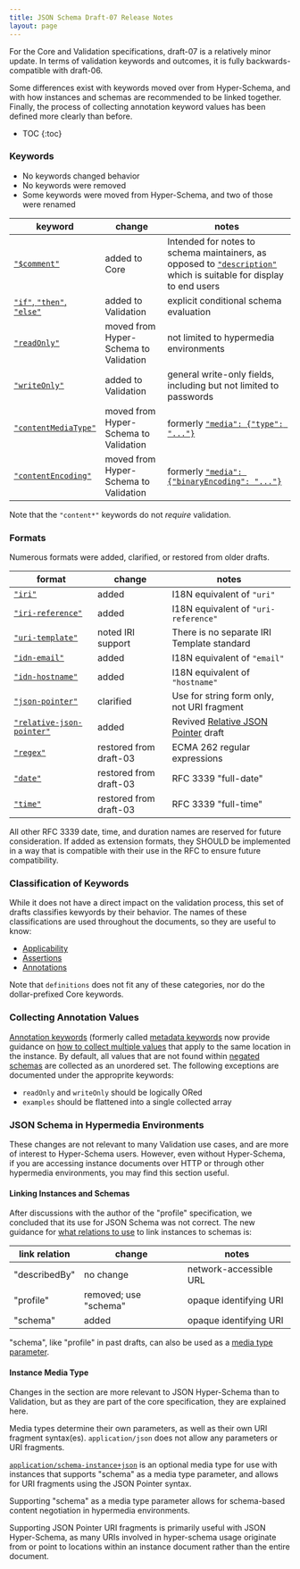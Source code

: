 ```yaml
---
title: JSON Schema Draft-07 Release Notes
layout: page
---
```


For the Core and Validation specifications, draft-07 is a relatively
minor update.  In terms of validation keywords and outcomes, it is fully
backwards-compatible with draft-06.

Some differences exist with keywords moved over from Hyper-Schema, and with
how instances and schemas are recommended to be linked together.  Finally,
the process of collecting annotation keyword values has been defined
more clearly than before.

* TOC
{:toc}

### Keywords

* No keywords changed behavior
* No keywords were removed
* Some keywords were moved from Hyper-Schema, and two of those were renamed

keyword | change | notes
---- | ---- | ----
[`"$comment"`](json-schema-core.html#rfc.section.10) | added to Core | Intended for notes to schema maintainers, as opposed to [`"description"`](json-schema-validation.html#rfc.section.10.1) which is suitable for display to end users
[`"if"`, `"then"`, `"else"`](json-schema-validation.html#rfc.section.6.6) | added to Validation | explicit conditional schema evaluation 
[`"readOnly"`](json-schema-validation.html#rfc.section.10.3) | moved from Hyper-Schema to Validation | not limited to hypermedia environments
[`"writeOnly"`](json-schema-validation.html#rfc.section.10.3) | added to Validation | general write-only fields, including but not limited to passwords
[`"contentMediaType"`](json-schema-validation.html#rfc.section.8) | moved from Hyper-Schema to Validation | formerly [`"media": {"type": "..."}`](../draft-06/json-schema-hypermedia.html#rfc.section.5.3)
[`"contentEncoding"`](json-schema-validation.html#rfc.section.8)  | moved from Hyper-Schema to Validation | formerly [`"media": {"binaryEncoding": "..."}`](../draft-06/json-schema-hypermedia.html#rfc.section.5.3)

Note that the `"content*"` keywords do not _require_ validation.

### Formats

Numerous formats were added, clarified, or restored from older drafts.

format | change | notes
---- | ---- | ----
[`"iri"`](json-schema-validation.html#rfc.section.7.3.5) | added | I18N equivalent of `"uri"`
[`"iri-reference"`](json-schema-validation.html#rfc.section.7.3.5) | added | I18N equivalent of `"uri-reference"`
[`"uri-template"`](json-schema-validation.html#rfc.section.7.3.6) | noted IRI support | There is no separate IRI Template standard
[`"idn-email"`](json-schema-validation.html#rfc.section.7.3.2) | added | I18N equivalent of `"email"`
[`"idn-hostname"`](json-schema-validation.html#rfc.section.7.3.3) | added | I18N equivalent of `"hostname"`
[`"json-pointer"`](json-schema-validation.html#rfc.section.7.3.7) | clarified | Use for string form only, not URI fragment
[`"relative-json-pointer"`](json-schema-validation.html#rfc.section.7.3.7) | added | Revived [Relative JSON Pointer](relative-json-pointer.html) draft
[`"regex"`](json-schema-validation.html#rfc.section.7.3.8) | restored from draft-03 | ECMA 262 regular expressions
[`"date"`](json-schema-validation.html#rfc.section.7.3.1) | restored from draft-03 | RFC 3339 "full-date"
[`"time"`](json-schema-validation.html#rfc.section.7.3.1) | restored from draft-03 | RFC 3339 "full-time"

All other RFC 3339 date, time, and duration names are reserved for future
consideration.  If added as extension formats, they SHOULD be implemented
in a way that is compatible with their use in the RFC to ensure future
compatibility.

### Classification of Keywords

While it does not have a direct impact on the validation process, this set
of drafts classifies kewyords by their behavior.  The names of these
classifications are used throughout the documents, so they are useful
to know:

* [Applicability](json-schema-validation.html#rfc.section.3.1)
* [Assertions](json-schema-validation.html#rfc.section.3.2)
* [Annotations](json-schema-validation.html#rfc.section.3.3)

Note that `definitions` does not fit any of these categories, nor do the
dollar-prefixed Core keywords.

### Collecting Annotation Values

[Annotation keywords](json-schema-validation.html#rfc.section.10) (formerly
called [metadata keywords](../draft-06/json-schema-validation.html#rfc.section.7)
now provide guidance on
[how to collect multiple values](json-schema-validation.html#rfc.section.3.3)
that apply to the same location in the instance.  By default, all values
that are not found within
[negated schemas](json-schema-validation.html#rfc.section.3.3.1) are collected
as an unordered set.  The following exceptions are documented under the
approprite keywords:

* `readOnly` and `writeOnly` should be logically ORed
* `examples` should be flattened into a single collected array

### JSON Schema in Hypermedia Environments

These changes are not relevant to many Validation use cases, and are more
of interest to Hyper-Schema users.  However, even without Hyper-Schema,
if you are accessing instance documents over HTTP or through other hypermedia
environments, you may find this section useful.

#### Linking Instances and Schemas

After discussions with the author of the "profile" specification, we concluded
that its use for JSON Schema was not correct.  The new guidance for
[what relations to use](json-schema-core.html#rfc.section.11.1)
to link instances to schemas is:

link relation | change | notes
---- | ---- | ----
"describedBy" | no change | network-accessible URL
"profile" | removed; use "schema" | opaque identifying URI
"schema" | added | opaque identifying URI

"schema", like "profile" in past drafts, can also be used as a
[media type parameter](json-schema-core.html#rfc.section.11.2).

#### Instance Media Type

Changes in the section are more relevant to JSON Hyper-Schema than to
Validation, but as they are part of the core specification, they are
explained here.

Media types determine their own parameters, as well as their own
URI fragment syntax(es).  `application/json` does not allow any parameters
or URI fragments.

[`application/schema-instance+json`](json-schema-core.html#rfc.section.4.2.2)
 is an optional media type for use with instances that supports "schema"
as a media type parameter, and allows for URI fragments using the JSON Pointer
syntax.

Supporting "schema" as a media type parameter allows for
schema-based content negotiation in hypermedia environments.

Supporting JSON Pointer URI fragments is primarily useful with JSON Hyper-Schema,
as many URIs involved in hyper-schema usage originate from or point to
locations within an instance document rather than the entire document.
